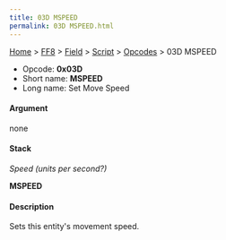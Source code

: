 ```yaml
---
title: 03D MSPEED
permalink: 03D MSPEED.html
---
```


[Home](../../../../Main%20Page.md) > [FF8](../../../../FF8.md) > [Field](../../../Field.md) > [Script](../../Script.md) > [Opcodes](../Opcodes.md) > 03D MSPEED

-   Opcode: **0x03D**
-   Short name: **MSPEED**
-   Long name: Set Move Speed

#### Argument

none

#### Stack

  
*Speed (units per second?)*

**MSPEED**

#### Description

Sets this entity's movement speed.
